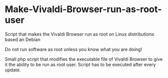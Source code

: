 # Make-Vivaldi-Browser-run-as-root-user
Script that makes the Vivaldi Browser run as root on Linux distributions based an Debian

Do not run software as root unless you know what you are doing!

Small php script that modifies the executable file of Vivaldi Browser to give it the ability to be run as root user.
Script has to be executed after every update.